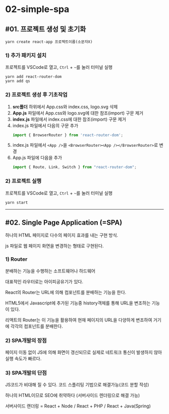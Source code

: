 # 02-simple-spa

## #01. 프로젝트 생성 및 초기화

```shell
yarn create react-app 프로젝트이름(소문자X)
```

### 1) 추가 패키지 설치

프로젝트를 VSCode로 열고, `Ctrl` + `~`를 눌러 터미널 실행

```shell
yarn add react-router-dom
yarn add qs
```

### 2) 프로젝트 생성 후 기초작업

1. **src폴더** 하위에서 App.css와 index.css, logo.svg 삭제
1. **App.js** 파일에서 App.css와 logo.svg에 대한 참조(import) 구문 제거
1. **index.js** 파일에서 index.css에 대한 참조(import) 구문 제거
1. index.js 파일에서 다음의 구문 추가
    ```js
    import { BrowserRouter } from 'react-router-dom';
    ```
1. index.js 파일에서 `<App />`을 `<BrowserRouter><App /></BrowserRouter>`로 변경
1. App.js 파일에 다음을 추가
   ```js
   import { Route, Link, Switch } from "react-router-dom";
   ```

### 2) 프로젝트 실행

프로젝트를 VSCode로 열고, `Ctrl` + `~`를 눌러 터미널 실행

```shell
yarn start
```


-------------------------------------------

## #02. Single Page Application (=SPA)

하나의 HTML 페이지로 다수의 페이지 효과를 내는 구현 방식.

js 파일로 웹 페이지 화면을 변경하는 형태로 구현된다.

### 1) Router

분배하는 기능을 수행하는 소프트웨어나 하드웨어

대표적인 라우터로는 아이피공유기가 있다.

React의 Router는 URL에 의해 컴포넌트를 분배하는 기능을 한다.

HTML5에서 Javascript에 추가된 기능중 history객체를 통해 URL을 변조하는 기능이 있다.

리액트의 Router는 이 기능을 활용하여 현재 페이지의 URL을 다양하게 변조하여 거기에 각각의 컴포넌트를 분배한다.

### 2) SPA개발의 장점

페이지 이동 없이 JS에 의해 화면이 갱신되므로 실제로 네트워크 통신이 발생하지 않아 실행 속도가 빠르다.

### 3) SPA개발의 단점

JS코드가 비대해 질 수 있다. 코드 스플리팅 기법으로 해결가능(코드 분할 작성)

하나의 HTML이므로 SEO에 취약하다 (서버사이드 렌더링으로 해결 가능)

서버사이드 랜더링 = React + Node / React + PHP / React + Java(Spring)
